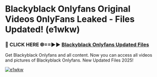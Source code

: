 # Blackyblack Onlyfans Original Videos 0nlyFans Leaked - Files Updated! (e1wkw)

<h3>🔴 CLICK HERE 🌐==►► <a href="https://tinyurl.com/ehrbuxhb" rel="nofollow">Blackyblack Onlyfans Updated Files</a></h3>

Get Blackyblack Onlyfans and all content. Now you can access all videos and pictures of Blackyblack Onlyfans. New Updated Files 2025!

[![e1wkw](https://i.imgur.com/lVYEuWS.gif)](https://tinyurl.com/ehrbuxhb)
